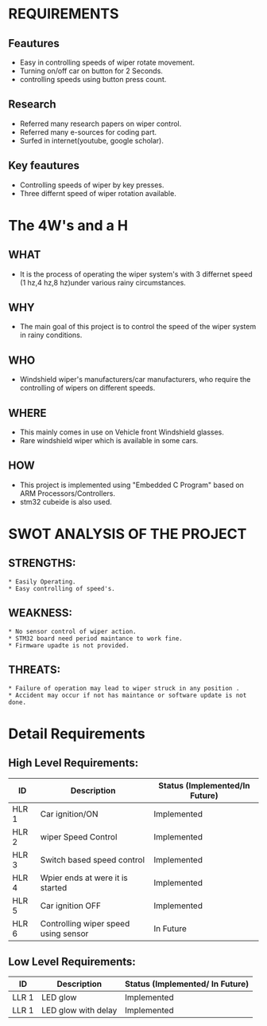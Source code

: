 # REQUIREMENTS

##  Feautures
   * Easy in controlling speeds of wiper rotate movement.
   * Turning on/off car on button for 2 Seconds.
   * controlling speeds using button press count.

## Research
   * Referred many research papers on wiper control.
   * Referred many e-sources for coding part.
   * Surfed in internet(youtube, google scholar).
    
    
       
##  Key feautures
   * Controlling speeds of wiper by key presses.
   * Three differnt speed of wiper rotation available.
     



# The 4W's and a H 

## WHAT
   * It is the process of operating the wiper system's with 3 differnet speed (1 hz,4 hz,8 hz)under various rainy circumstances.
## WHY
  * The main goal of this project is to control the speed of the wiper system in  rainy conditions.
## WHO
  * Windshield wiper's manufacturers/car manufacturers, who require the controlling of wipers on different speeds.
## WHERE
  * This mainly comes in use on Vehicle front Windshield glasses.
  * Rare windshield wiper which is available in some cars.
## HOW
  * This project is implemented using "Embedded C Program" based on ARM Processors/Controllers.
  * stm32 cubeide is also used.
# SWOT ANALYSIS OF THE PROJECT
 ## STRENGTHS:
    * Easily Operating.
    * Easy controlling of speed's.
 ## WEAKNESS:
    * No sensor control of wiper action.
    * STM32 board need period maintance to work fine.
    * Firmware upadte is not provided.
 ## THREATS:
    * Failure of operation may lead to wiper struck in any position .
    * Accident may occur if not has maintance or software update is not done.
 
# Detail Requirements

## High Level Requirements:

|  ID   | Description | Status (Implemented/In Future) |
| ----- | ----------- | ------------------------------ |
| HLR 1 |    Car ignition/ON  |  Implemented  |
| HLR 2 |    wiper Speed Control    | Implemented |
| HLR 3 |    Switch based speed control  | Implemented |
| HLR 4 |    Wpier ends at were it is started| Implemented|
| HLR 5 |    Car ignition OFF  |  Implemented  |
| HLR  6|    Controlling wiper speed using sensor   | In Future |

## Low Level Requirements:

|  ID   | Description | Status (Implemented/ In Future) |
| ----- | ----------- | ------------------------------- |
| LLR 1 | LED glow  |  Implemented  |
| LLR 1 | LED glow  with delay  |  Implemented  |
